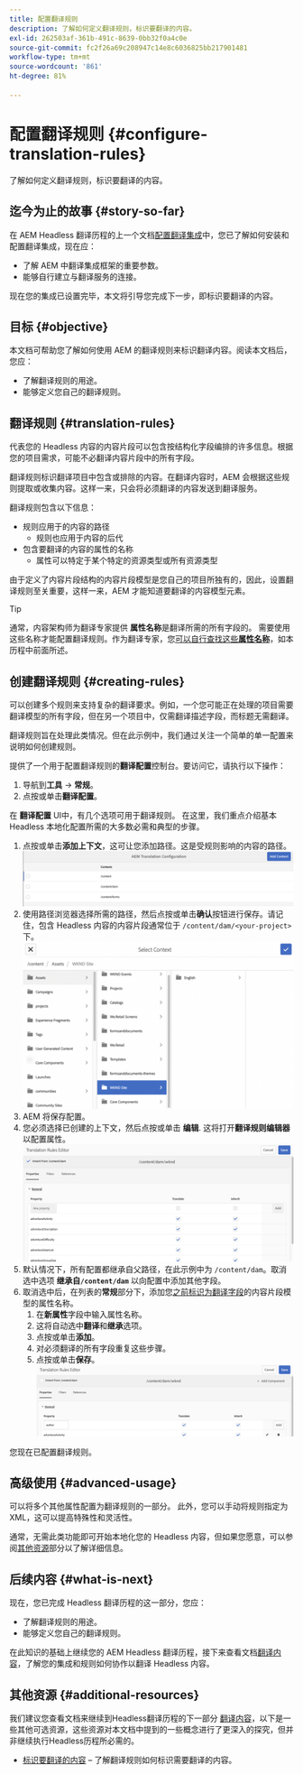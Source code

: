 ```yaml
---
title: 配置翻译规则
description: 了解如何定义翻译规则，标识要翻译的内容。
exl-id: 262503af-361b-491c-8639-0bb32f0a4c0e
source-git-commit: fc2f26a69c208947c14e8c6036825bb217901481
workflow-type: tm+mt
source-wordcount: '861'
ht-degree: 81%

---
```


# 配置翻译规则 {#configure-translation-rules}

了解如何定义翻译规则，标识要翻译的内容。

## 迄今为止的故事 {#story-so-far}

在 AEM Headless 翻译历程的上一个文档[配置翻译集成](configure-connector.md)中，您已了解如何安装和配置翻译集成，现在应：

* 了解 AEM 中翻译集成框架的重要参数。
* 能够自行建立与翻译服务的连接。

现在您的集成已设置完毕，本文将引导您完成下一步，即标识要翻译的内容。

## 目标 {#objective}

本文档可帮助您了解如何使用 AEM 的翻译规则来标识翻译内容。阅读本文档后，您应：

* 了解翻译规则的用途。
* 能够定义您自己的翻译规则。

## 翻译规则 {#translation-rules}

代表您的 Headless 内容的内容片段可以包含按结构化字段编排的许多信息。根据您的项目需求，可能不必翻译内容片段中的所有字段。

翻译规则标识翻译项目中包含或排除的内容。在翻译内容时，AEM 会根据这些规则提取或收集内容。这样一来，只会将必须翻译的内容发送到翻译服务。

翻译规则包含以下信息：

* 规则应用于的内容的路径
   * 规则也应用于内容的后代
* 包含要翻译的内容的属性的名称
   * 属性可以特定于某个特定的资源类型或所有资源类型

由于定义了内容片段结构的内容片段模型是您自己的项目所独有的，因此，设置翻译规则至关重要，这样一来，AEM 才能知道要翻译的内容模型元素。

>[!TIP]
>
>通常，内容架构师为翻译专家提供 **属性名称**&#x200B;是翻译所需的所有字段的。 需要使用这些名称才能配置翻译规则。作为翻译专家，您[可以自行查找这些&#x200B;**属性名称**](getting-started.md#content-models)，如本历程中前面所述。

## 创建翻译规则 {#creating-rules}

可以创建多个规则来支持复杂的翻译要求。例如，一个您可能正在处理的项目需要翻译模型的所有字段，但在另一个项目中，仅需翻译描述字段，而标题无需翻译。

翻译规则旨在处理此类情况。但在此示例中，我们通过关注一个简单的单一配置来说明如何创建规则。

提供了一个用于配置翻译规则的&#x200B;**翻译配置**&#x200B;控制台。要访问它，请执行以下操作：

1. 导航到&#x200B;**工具** -> **常规**。
1. 点按或单击&#x200B;**翻译配置**。

在 **翻译配置** UI中，有几个选项可用于翻译规则。 在这里，我们重点介绍基本 Headless 本地化配置所需的大多数必需和典型的步骤。

1. 点按或单击&#x200B;**添加上下文**，这可让您添加路径。这是受规则影响的内容的路径。
   ![添加上下文](assets/add-translation-context.png)
1. 使用路径浏览器选择所需的路径，然后点按或单击&#x200B;**确认**&#x200B;按钮进行保存。请记住，包含 Headless 内容的内容片段通常位于 `/content/dam/<your-project>` 下。
   ![选择路径](assets/select-context.png)
1. AEM 将保存配置。
1. 您必须选择已创建的上下文，然后点按或单击 **编辑**. 这将打开&#x200B;**翻译规则编辑器**以配置属性。
   ![翻译规则编辑器](assets/translation-rules-editor.png)
1. 默认情况下，所有配置都继承自父路径，在此示例中为 `/content/dam`。取消选中选项 **继承自`/content/dam`** 以向配置中添加其他字段。
1. 取消选中后，在列表的&#x200B;**常规**&#x200B;部分下，添加您[之前标识为翻译字段](getting-started.md#content-models)的内容片段模型的属性名称。
   1. 在&#x200B;**新属性**&#x200B;字段中输入属性名称。
   1. 这将自动选中&#x200B;**翻译**&#x200B;和&#x200B;**继承**&#x200B;选项。
   1. 点按或单击&#x200B;**添加**。
   1. 对必须翻译的所有字段重复这些步骤。
   1. 点按或单击&#x200B;**保存**。
      ![添加属性](assets/add-property.png)

您现在已配置翻译规则。

## 高级使用 {#advanced-usage}

可以将多个其他属性配置为翻译规则的一部分。 此外，您可以手动将规则指定为 XML，这可以提高特殊性和灵活性。

通常，无需此类功能即可开始本地化您的 Headless 内容，但如果您愿意，可以参阅[其他资源](#additional-resources)部分以了解详细信息。

## 后续内容 {#what-is-next}

现在，您已完成 Headless 翻译历程的这一部分，您应：

* 了解翻译规则的用途。
* 能够定义您自己的翻译规则。

在此知识的基础上继续您的 AEM Headless 翻译历程，接下来查看文档[翻译内容](translate-content.md)，了解您的集成和规则如何协作以翻译 Headless 内容。

## 其他资源 {#additional-resources}

我们建议您查看文档来继续到Headless翻译历程的下一部分 [翻译内容](translate-content.md)，以下是一些其他可选资源，这些资源对本文档中提到的一些概念进行了更深入的探究，但并非继续执行Headless历程所必需的。

* [标识要翻译的内容](/help/sites-administering/tc-rules.md) – 了解翻译规则如何标识需要翻译的内容。
